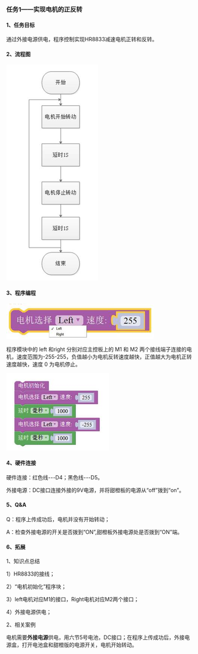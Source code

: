 ### 任务1——实现电机的正反转

#### 1、任务目标

通过外接电源供电，程序控制实现HR8833减速电机正转和反转。

#### 2、流程图

![图3.16-1](/assets/image398.jpg)

#### 3、程序编程

![图3.16-2](/assets/image400.jpg)

程序模块中的 left 和right 分别对应主控板上的 M1 和 M2 两个接线端子连接的电机，速度范围为-255-255，负值越小为电机反转速度越快，正值越大为电机正转速度越快，速度 0 为电机停止。

![图3.16-3](/assets/image402.jpg)



#### 4、硬件连接

硬件连接：红色线---D4；黑色线---D5。

外接电源：DC接口连接外接的9V电源，并将甜橙板的电源从“off”拨到“on”。

#### 5、Q&A

Q：程序上传成功后，电机并没有开始转动；

A：检查外接电源的开关是否拨到“ON”,甜橙板外接电源处是否拨到“ON”端。

#### 6、拓展

1、知识点总结

1）HR8833的接线；

2）“电机初始化”程序块；

3）left电机对应M1的接口，Right电机对应M2两个接口；

4）外接电源供电；

2、相关案例

电机需要**外接电源**供电，用六节5号电池，DC接口；在程序上传成功后，外接电源盒，打开电池盒和甜橙版的电源开关，电机开始转动。